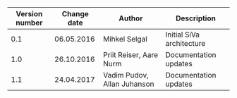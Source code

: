 <!--# Version info-->

| **Version number** | **Change date** | **Author** | **Description** |
| ------------------ | --------------- | ------------------------- | --------------------------- |
| 0.1            | 06.05.2016  | Mihkel Selgal     | Initial SiVa architecture           |
| 1.0            | 26.10.2016  | Priit Reiser, Aare Nurm      | Documentation updates               |
| 1.1            | 24.04.2017  | Vadim Pudov, Allan Juhanson       | Documentation updates               |